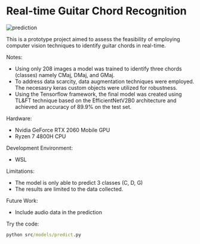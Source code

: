 Real-time Guitar Chord Recognition
==================================

![prediction](https://github.com/djbacad/guitar-chord-recognition/assets/61301478/c916eee2-7752-486b-b8d4-5d5839b30772)

This is a prototype project aimed to assess the feasibility of employing computer vision techniques to identify guitar chords in real-time.

Notes:
- Using only 208 images a model was trained to identify three chords (classes) namely CMaj, DMaj, and GMaj.
- To address data scarcity, data augmentation techniques were employed. The necesasry keras custom objects were utilized for robustness.
- Using the Tensorflow framework, the final model was created using TL&FT technique based on the EfficientNetV2B0 architecture and achieved an accuracy of 89.9% on the test set.

Hardware: 
- Nvidia GeForce RTX 2060 Mobile GPU
- Ryzen 7 4800H CPU

Development Environment:
- WSL

Limitations:
- The model is only able to predict 3 classes (C, D, G)
- The results are limited to the data collected.

Future Work:
- Include audio data in the prediction

Try the code:
```cmd
python src/models/predict.py


